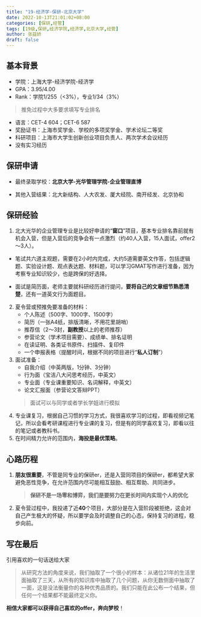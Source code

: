```yaml
---
title: "19-经济学-保研-北京大学"
date: 2022-10-13T21:01:02+08:00
categories: [保研,经管]
tags: [19级,保研,经济学院,经济学,北京大学,经管]
author: 张益娇
draft: false
---
```


## 基本背景
- 学院：上海大学-经济学院-经济学 
- GPA：3.95/4.00 
- Rank：学院1/255（<3%），专业1/34（3%）
> 推免过程中大多要求填写专业排名
- 语言：CET-4 604；CET-6 587
- 奖励证书：上海市奖学金、学校的多项奖学金、学术论坛二等奖
- 科研项目：上海市大学生创新创业项目负责人、两次学术会议经历
- 没有实习经历

## 保研申请

- 最终录取学校：**北京大学-光华管理学院-企业管理直博**

- 其他入营结果：北大新结构、人大农发、厦大经院、南开经发、北京协和

## 保研经验

1. 北大光华的企业管理专业是比较好申请的“**窗口**”项目，基本专业排名靠前就有机会入营，但是入营后的竞争会有一点激烈（约40人入营，15人面试，offer2～3人）。
   
- 笔试共六道主观题，需要在2小时内完成，大约5道需要英文作答，包括逻辑题、实验设计题、观点表达题、材料题，可以学习GMAT写作进行准备，因为考察专业知识较少，也是跨保的好选择。

- 面试是简历面，老师主要就科研经历进行提问，**要将自己的文章细节熟悉清楚**，还有一道英文行为面题目。

2. 夏令营或预推免要准备的材料：
   - 个人陈述（500字、1000字、1500字）
   - 简历（一张A4纸，排版清晰，不用花里胡哨）
   - 推荐信（2～3封，**副教授**以上的老师推荐）
   - 参营论文（学术项目需要）、成绩单、排名证明
   - 在读证明、各类证书原件、扫描件、复印件
   - 一个申报表格（提醒时间，根据不同的项目进行“**私人订制**”）
3. 面试准备：
   - 自我介绍（中英两版，1分钟、3分钟）
   - 行为面（宝洁八大问思考经历，中英文）
   - 专业面（专业课重要知识、名词解释，中英文）
   - 论文汇报面（参营论文答辩PPT）
   > 面试可以与同学或者学长学姐进行模拟
4. 专业课复习，根据自己习惯的学习方式，我很喜欢学习的过程，即看视频记笔记，所以会看考研课程进行专业课的复习，但是有的同学喜欢复习，即看以往的笔记或者教科书。
5. 在时间精力允许的范围内，**海投是最优策略**。

## 心路历程

1. **朋友很重要**，不管是同专业的保研er，还是入营同项目的保研er，都希望大家避免恶性竞争，在允许范围内尽可能相互鼓励、相互帮助、共同进步。
   > **保研不是一场零和博弈，我们是要努力在更长时间内实现个人的优化**
2. 夏令营过程中，我投递了近**40**个项目，大部分是在入营阶段被拒绝，这会对自己产生极大的怀疑，所以要学会及时调整自己的心态，保持复习的进程，稳步向前。

## 写在最后

引用喜欢的一句话送给大家
> 从研究方法的角度来说，我们抽取了一个很小的样本：从诸位21年的生活里面抽取了三天，从所有的知识库中抽取了几个问题，从你无数侧面中抽取了一面，这是没法衡量你的各种优秀品质的。我们只能在此公布一个结果，但任何一个结果都不能最终定义你。

**相信大家都可以获得自己喜欢的offer，奔向梦校**！
